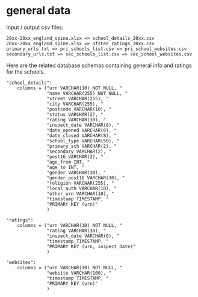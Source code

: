 # general data

Input / output csv files:

    20xx-20xx_england_spine.xlsx => school_details_20xx.csv
    20xx-20xx_england_spine.xlsx => ofsted_ratings_20xx.csv
    primary_urls.txt => pri_schools_list.csv => pri_school_websites.csv
    secondary_urls.txt => sec_schools_list.csv => sec_school_websites.csv

Here are the related database schemas containing general info and ratings for the schools.

    "school_details":
        columns = ("urn VARCHAR(10) NOT NULL, "
                   "name VARCHAR(255) NOT NULL, "
                   "street VARCHAR(255), "
                   "city VARCHAR(255), "
                   "postcode VARCHAR(10), "
                   "status VARCHAR(2), "
                   "rating VARCHAR(30), "
                   "inspect_date VARCHAR(8), "
                   "date_opened VARCHAR(8), "
                   "date_closed VARCHAR(8), "
                   "school_type VARCHAR(50), "
                   "primary_sch VARCHAR(2), "
                   "secondary VARCHAR(2), "
                   "post16 VARCHAR(2), "
                   "age_from INT, "
                   "age_to INT, "
                   "gender VARCHAR(30), "
                   "gender_post16 VARCHAR(30), "
                   "religion VARCHAR(255), "
                   "local_auth VARCHAR(10), "
                   "other_urn VARCHAR(10), "
                   "timestamp TIMESTAMP, "
                   "PRIMARY KEY (urn)"
                   )

    "ratings":
        columns = ("urn VARCHAR(10) NOT NULL, "
                   "rating VARCHAR(30), "
                   "inspect_date VARCHAR(8), "
                   "timestamp TIMESTAMP, "
                   "PRIMARY KEY (urn, inspect_date)"
                   )

    "websites":
        columns = ("urn VARCHAR(10) NOT NULL, "
                   "website VARCHAR(100), "
                   "timestamp TIMESTAMP, "
                   "PRIMARY KEY (urn)"
                   )
